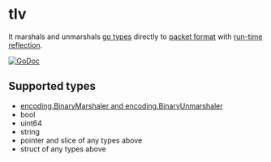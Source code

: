 # tlv

It marshals and unmarshals [go types](https://golang.org/ref/spec#Types) directly to [packet format](http://named-data.net/doc/ndn-tlv/) with [run-time reflection](http://golang.org/pkg/reflect/).

[![GoDoc](https://godoc.org/github.com/go-ndn/tlv?status.svg)](https://godoc.org/github.com/go-ndn/tlv)

## Supported types

- [encoding.BinaryMarshaler and encoding.BinaryUnmarshaler](http://golang.org/pkg/encoding/)
- bool
- uint64
- string
- pointer and slice of any types above
- struct of any types above

